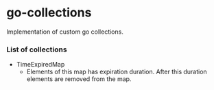 # go-collections

Implementation of custom go collections.

### List of collections

* TimeExpiredMap
  * Elements of this map has expiration duration. After this duration elements are removed from the map.

